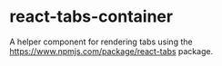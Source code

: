 # react-tabs-container
A helper component for rendering tabs using the https://www.npmjs.com/package/react-tabs package.
